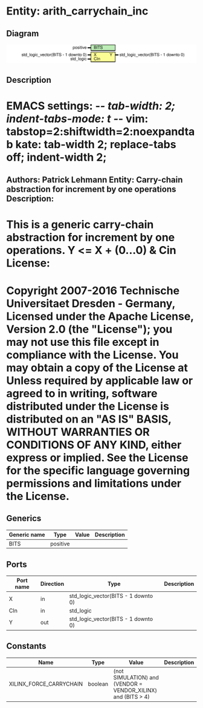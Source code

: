 # Entity: arith_carrychain_inc

## Diagram

![Diagram](arith_carrychain_inc.svg "Diagram")
## Description

EMACS settings: -*-  tab-width: 2; indent-tabs-mode: t -*-
vim: tabstop=2:shiftwidth=2:noexpandtab
kate: tab-width 2; replace-tabs off; indent-width 2;
=============================================================================
Authors:					Patrick Lehmann
Entity:					Carry-chain abstraction for increment by one operations
Description:
-------------------------------------
This is a generic carry-chain abstraction for increment by one operations.
Y <= X + (0...0) & Cin
License:
=============================================================================
Copyright 2007-2016 Technische Universitaet Dresden - Germany,
Licensed under the Apache License, Version 2.0 (the "License");
you may not use this file except in compliance with the License.
You may obtain a copy of the License at
Unless required by applicable law or agreed to in writing, software
distributed under the License is distributed on an "AS IS" BASIS,
WITHOUT WARRANTIES OR CONDITIONS OF ANY KIND, either express or implied.
See the License for the specific language governing permissions and
limitations under the License.
=============================================================================
## Generics

| Generic name | Type     | Value | Description |
| ------------ | -------- | ----- | ----------- |
| BITS         | positive |       |             |
## Ports

| Port name | Direction | Type                                | Description |
| --------- | --------- | ----------------------------------- | ----------- |
| X         | in        | std_logic_vector(BITS - 1 downto 0) |             |
| CIn       | in        | std_logic                           |             |
| Y         | out       | std_logic_vector(BITS - 1 downto 0) |             |
## Constants

| Name                    | Type    | Value                                                         | Description |
| ----------------------- | ------- | ------------------------------------------------------------- | ----------- |
| XILINX_FORCE_CARRYCHAIN | boolean |  (not SIMULATION) and (VENDOR = VENDOR_XILINX) and (BITS > 4) |             |
